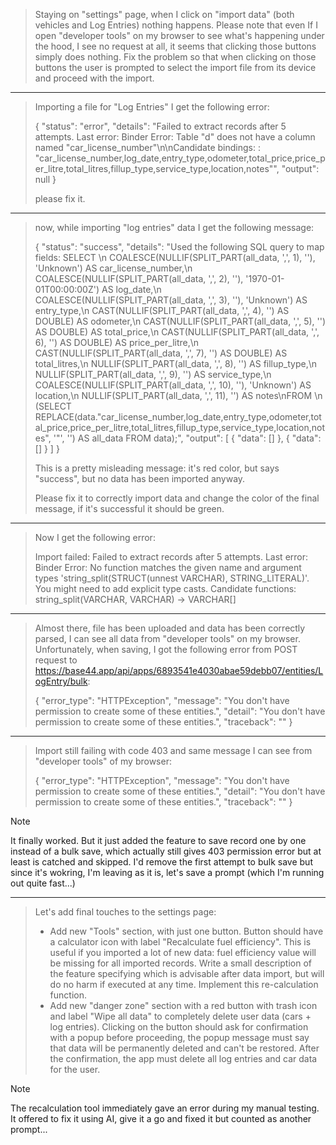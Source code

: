 > Staying on "settings" page, when I click on "import data" (both vehicles and Log Entries) nothing happens. Please note that even If I open "developer tools" on my browser to see what's happening under the hood, I see no request at all, it seems that clicking those buttons simply does nothing. Fix the problem so that when clicking on those buttons the user is prompted to select the import file from its device and proceed with the import.

---

> Importing a file for "Log Entries" I get the following error:
> 
> { "status": "error", "details": "Failed to extract records after 5 attempts. Last error: Binder Error: Table "d" does not have a column named "car_license_number"\n\nCandidate bindings: : "car_license_number,log_date,entry_type,odometer,total_price,price_per_litre,total_litres,fillup_type,service_type,location,notes"", "output": null }
> 
> please fix it.

---

> now, while importing "log entries" data I get the following message:
> 
> { "status": "success", "details": "Used the following SQL query to map fields: SELECT \n COALESCE(NULLIF(SPLIT_PART(all_data, ',', 1), ''), 'Unknown') AS car_license_number,\n COALESCE(NULLIF(SPLIT_PART(all_data, ',', 2), ''), '1970-01-01T00:00:00Z') AS log_date,\n COALESCE(NULLIF(SPLIT_PART(all_data, ',', 3), ''), 'Unknown') AS entry_type,\n CAST(NULLIF(SPLIT_PART(all_data, ',', 4), '') AS DOUBLE) AS odometer,\n CAST(NULLIF(SPLIT_PART(all_data, ',', 5), '') AS DOUBLE) AS total_price,\n CAST(NULLIF(SPLIT_PART(all_data, ',', 6), '') AS DOUBLE) AS price_per_litre,\n CAST(NULLIF(SPLIT_PART(all_data, ',', 7), '') AS DOUBLE) AS total_litres,\n NULLIF(SPLIT_PART(all_data, ',', 8), '') AS fillup_type,\n NULLIF(SPLIT_PART(all_data, ',', 9), '') AS service_type,\n COALESCE(NULLIF(SPLIT_PART(all_data, ',', 10), ''), 'Unknown') AS location,\n NULLIF(SPLIT_PART(all_data, ',', 11), '') AS notes\nFROM \n (SELECT REPLACE(data."car_license_number,log_date,entry_type,odometer,total_price,price_per_litre,total_litres,fillup_type,service_type,location,notes", '"', '') AS all_data FROM data);", "output": [ { "data": [] }, { "data": [] } ] }
> 
> This is a pretty misleading message: it's red color, but says "success", but no data has been imported anyway.
> 
> Please fix it to correctly import data and change the color of the final message, if it's successful it should be green.

---

> Now I get the following error:
> 
> Import failed: Failed to extract records after 5 attempts. Last error: Binder Error: No function matches the given name and argument types 'string_split(STRUCT(unnest VARCHAR), STRING_LITERAL)'. You might need to add explicit type casts. Candidate functions: string_split(VARCHAR, VARCHAR) -> VARCHAR[]

---

> Almost there, file has been uploaded and data has been correctly parsed, I can see all data from "developer tools" on my browser. Unfortunately, when saving, I got the following error from POST request to https://base44.app/api/apps/6893541e4030abae59debb07/entities/LogEntry/bulk:
> 
> { "error_type": "HTTPException", "message": "You don't have permission to create some of these entities.", "detail": "You don't have permission to create some of these entities.", "traceback": "" }

---

> Import still failing with code 403 and same message I can see from "developer tools" of my browser:
> 
> { "error_type": "HTTPException", "message": "You don't have permission to create some of these entities.", "detail": "You don't have permission to create some of these entities.", "traceback": "" }

> [!NOTE]
> It finally worked. But it just added the feature to save record one by one instead of a bulk save, which actually still gives 403 permission error but at least is catched and skipped. I'd remove the first attempt to bulk save but since it's wokring, I'm leaving as it is, let's save a prompt (which I'm running out quite fast...)

---

> Let's add final touches to the settings page:
> 
> - Add new "Tools" section, with just one button. Button should have a calculator icon with label "Recalculate fuel efficiency". This is useful if you imported a lot of new data: fuel efficiency value will be missing for all imported records. Write a small description of the feature specifying which is advisable after data import, but will do no harm if executed at any time. Implement this re-calculation function.
> - Add new "danger zone" section with a red button with trash icon and label "Wipe all data" to completely delete user data (cars + log entries). Clicking on the button should ask for confirmation with a popup before proceeding, the popup message must say that data will be permanently deleted and can't be restored. After the confirmation, the app must delete all log entries and car data for the user. 

> [!NOTE]
> The recalculation tool immediately gave an error during my manual testing. It offered to fix it using AI, give it a go and fixed it but counted as another prompt...
